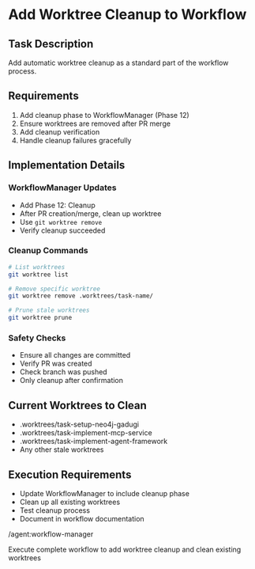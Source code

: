 # Add Worktree Cleanup to Workflow

## Task Description
Add automatic worktree cleanup as a standard part of the workflow process.

## Requirements
1. Add cleanup phase to WorkflowManager (Phase 12)
2. Ensure worktrees are removed after PR merge
3. Add cleanup verification
4. Handle cleanup failures gracefully

## Implementation Details

### WorkflowManager Updates
- Add Phase 12: Cleanup
- After PR creation/merge, clean up worktree
- Use `git worktree remove`
- Verify cleanup succeeded

### Cleanup Commands
```bash
# List worktrees
git worktree list

# Remove specific worktree
git worktree remove .worktrees/task-name/

# Prune stale worktrees
git worktree prune
```

### Safety Checks
- Ensure all changes are committed
- Verify PR was created
- Check branch was pushed
- Only cleanup after confirmation

## Current Worktrees to Clean
- .worktrees/task-setup-neo4j-gadugi
- .worktrees/task-implement-mcp-service
- .worktrees/task-implement-agent-framework
- Any other stale worktrees

## Execution Requirements
- Update WorkflowManager to include cleanup phase
- Clean up all existing worktrees
- Test cleanup process
- Document in workflow documentation

/agent:workflow-manager

Execute complete workflow to add worktree cleanup and clean existing worktrees